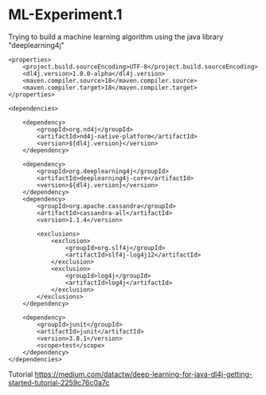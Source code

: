 # ML-Experiment.1
Trying to build a machine learning algorithm using the java library "deeplearning4j"

    <properties>
        <project.build.sourceEncoding>UTF-8</project.build.sourceEncoding>
        <dl4j.version>1.0.0-alpha</dl4j.version>
        <maven.compiler.source>18</maven.compiler.source>
        <maven.compiler.target>18</maven.compiler.target>
    </properties>

    <dependencies>

        <dependency>
            <groupId>org.nd4j</groupId>
            <artifactId>nd4j-native-platform</artifactId>
            <version>${dl4j.version}</version>
        </dependency>

        <dependency>
            <groupId>org.deeplearning4j</groupId>
            <artifactId>deeplearning4j-core</artifactId>
            <version>${dl4j.version}</version>
        </dependency>
        <dependency>
            <groupId>org.apache.cassandra</groupId>
            <artifactId>cassandra-all</artifactId>
            <version>1.1.4</version>

            <exclusions>
                <exclusion>
                    <groupId>org.slf4j</groupId>
                    <artifactId>slf4j-log4j12</artifactId>
                </exclusion>
                <exclusion>
                    <groupId>log4j</groupId>
                    <artifactId>log4j</artifactId>
                </exclusion>
            </exclusions>
        </dependency>

        <dependency>
            <groupId>junit</groupId>
            <artifactId>junit</artifactId>
            <version>3.8.1</version>
            <scope>test</scope>
        </dependency>
    </dependencies>
</project>


Tutorial https://medium.com/datactw/deep-learning-for-java-dl4j-getting-started-tutorial-2259c76c0a7c
